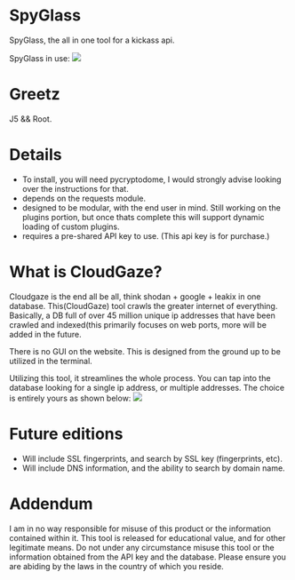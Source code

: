 # SpyGlass
SpyGlass, the all in one tool for a kickass api.

SpyGlass in use:
![](https://github.com/oldkingcone/SpyGlass/blob/main/images/dashboard.png?raw=true)

# Greetz

J5 && Root.

# Details

- To install, you will need pycryptodome, I would strongly advise looking over the instructions for that. 
- depends on the requests module.
- designed to be modular, with the end user in mind. Still working on the plugins portion, but once thats complete this will support dynamic loading of custom plugins.
- requires a pre-shared API key to use. (This api key is for purchase.)

# What is CloudGaze?

Cloudgaze is the end all be all, think shodan + google + leakix in one database. This(CloudGaze) tool crawls the greater internet of everything. Basically, a DB full of over 45 million unique ip addresses that have been crawled and indexed(this primarily focuses on web ports, more will be added in the future.

There is no GUI on the website. This is designed from the ground up to be utilized in the terminal.

Utilizing this tool, it streamlines the whole process. You can tap into the database looking for a single ip address, or multiple addresses. The choice is entirely yours as shown below:
![](https://github.com/oldkingcone/SpyGlass/blob/main/images/data_returned_by_cg.png?raw=true)


# Future editions
- Will include SSL fingerprints, and search by SSL key (fingerprints, etc).
- Will include DNS information, and the ability to search by domain name.


# Addendum
I am in no way responsible for misuse of this product or the information contained within it. This tool is released for educational value, and for other legitimate means. Do not under any circumstance misuse this tool or the information obtained from the API key and the database. Please ensure you are abiding by the laws in the country of which you reside.


